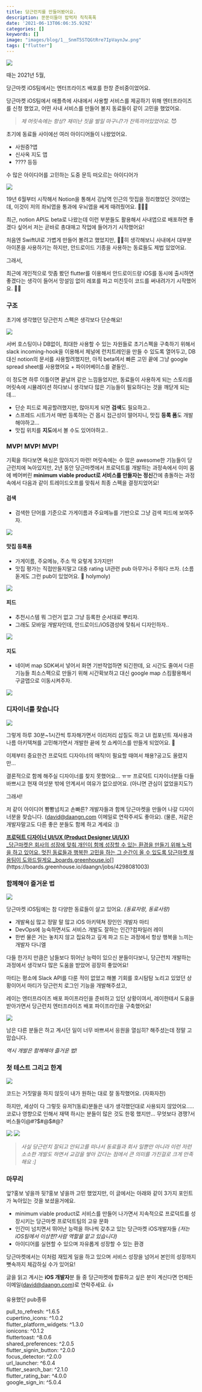 ```yaml
---
title: 당근런치를 만들어봤어요.
description: 뚠뚠이들아 밥먹자 칙칙폭폭
date: '2021-06-13T06:06:35.929Z'
categories: []
keywords: []
image: "images/blog/1__SnmT5STQGtRre7IpVaynJw.png"
tags: ["flutter"]
---
```


![](/images/blog/1__SnmT5STQGtRre7IpVaynJw.png)

때는 2021년 5월,

당근마켓 iOS팀에서는 엔터프라이즈 배포를 한창 준비중이었어요.

당근마켓 iOS팀에서 애플측에 사내에서 사용할 서비스를 제공하기 위해 엔터프라이즈를 신청 했었고, 어떤 사내 서비스를 만들어 볼지 동료들이 같이 고민을 했었어요.

> _제 머릿속에는 항상? 재미난 짓을 벌일 마구니?가 잔뜩끼어있었어요._ 😈

초기에 동료들 사이에선 여러 아이디어들이 나왔었어요.

*   사원증?앱
*   신사옥 지도 앱
*   ???? 등등

수 많은 아이디어를 고민하는 도중 문득 떠오르는 아이디어가

![](/images/blog/1__Rm6sz__zwambKT47U85YDrw.png)

19년 6월부터 시작해서 Notion을 통해서 강남역 인근의 맛집을 정리했었던 것이였는데, 이것이 저의 좌뇌엽을 통과에 우뇌엽을 쎄게 때려줬어요. 🔨🔨🔨

최근, notion API도 beta로 나왔는데 이런 부분들도 활용해서 사내앱으로 배포하면 좋겠다 싶어서 저는 곧바로 총대매고 작업에 들어가기 시작했어요!

처음엔 SwiftUI로 가볍게 만들어 볼려고 했었지만, 🐻🐻히 생각해보니 사내에서 대부분 아이폰을 사용하기는 하지만, 안드로이드 기종을 사용하는 동료들도 제법 있었어요.

그래서,

최근에 개인적으로 맛좀 봤던 flutter를 이용해서 안드로이드랑 iOS를 동시에 출시하면 좋겠다는 생각이 들어서 망설임 없이 레포를 파고 미친듯이 코드를 써내려가기 시작했어요. 🧑‍💻

### 구조

초기에 생각했던 당근런치 스펙은 생각보다 단순해요!

![](/images/blog/1__staHHcQ1__Nv15deQqEzERw.png)

서버 호스팅이나 DB없이, 최대한 사용할 수 있는 자원들로 초기스펙을 구축하기 위해서 slack incoming-hook을 이용해서 체널에 런치트레인을 만들 수 있도록 열어두고, DB대신 notion의 문서를 사용할려했지만, 아직 beta여서 빠른 고민 끝에 그냥 google spread sheet를 사용했어요 + 파이어베이스를 곁들인..

이 정도면 하루 이틀이면 끝날꺼 같은 느낌들었지만, 동료들이 사용하게 되는 스토리를 머릿속에 시뮬레이션 하다보니 생각보다 많은 기능들이 필요하다는 것을 깨닫게 되는데…

*   단순 피드로 제공할려했지만, 많아지게 되면 **검색**도 필요하고..
*   스프레드 시트가서 매번 등록하는 건 몹시 접근성이 떨어지니, 맛집 **등록 폼**도 개발해야하고…
*   맛집 위치를 **지도**에서 볼 수도 있어야하고..

### MVP! MVP! MVP!

기획을 하다보면 욕심은 많아지기 마련! 머릿속에는 수 많은 awesome한 기능들이 당근런치에 녹아있지만, 2년 동안 당근마켓에서 프로덕트를 개발하는 과정속에서 이미 몸에 베어버린 **minimum viable product로 서비스를 만들자는 정신**간에 충돌하는 과정속에서 다음과 같이 트레이드오프를 맞춰서 최종 스펙을 결정지었어요!

#### 검색

*   검색한 단어를 기준으로 가게이름과 주요메뉴를 기반으로 그냥 검색 피드에 보여주자.

![](/images/blog/1__zc6wliA0UfVZAJEm2OufXg.png)

#### 맛집 등록폼

*   가게이름, 주요메뉴, 주소 딱 요렇게 3가지만!
*   맛집 평가는 직접만들지말고 대충 rating UI관련 pub 아무거나 주워다 쓰자. (소름돋게도 그런 pub이 있었어요. 🤪 holymoly)

![](/images/blog/1__tDaPDRVKfueXORooHdF5LQ.png)

#### 피드

*   추천시스템 뭐 그런거 없고 그냥 등록한 순서대로 뿌리자.
*   그래도 모바일 개발자인데, 안드로이드/iOS갬성에 맞춰서 디자인하자..

![](/images/blog/1__XE65hc8Je5cDzx2NpSQjVQ.png)

#### 지도

*   네이버 map SDK써서 넣어서 화면 기반작업하면 되긴한데, 요 시간도 줄여서 다른 기능들 최소스펙으로 만들기 위해 시간확보하고 대신 google map 스킴활용해서 구글맵으로 이동시켜주자.

![](/images/blog/1__gIjsLZ0IECyW9qiD9anc6g.png)

### 디자이너를 찾습니다

![](/images/blog/1__H9DX__lS4TKE9OjqQ9Wlahg.png)

그렇게 하루 30분~1시간씩 투자해가면서 이리저리 삽질도 하고 UI 컴포넌트 재사용과 나름 아키텍쳐를 고민해가면서 개발한 끝에 첫 쇼케이스를 만들게 되었어요. 🎉

이제부터 중요한건 프로덕트 디자이너의 매직!이 필요할 때여서 채용?공고도 올렸지만…

결론적으로 함께 해주실 디자이너를 찾지 못했어요... ㅠㅠ 프로덕트 디자이너분들 다들 바쁘시고 현재 여섯분 밖에 안계셔서 여유가 없으셨어요. (아니면 관심이 없었을지도?)

그래서!

저 같이 아이디어 뽱뽱넘치고 손빠른? 개발자들과 함께 당근마켓을 만들어 나갈 디자이너분을 찾습니다. (david@daangn.com 이메일로 연락주셔도 좋아요). (물론, 저같은 개발자말고도 다른 좋은 분들도 함께 하고 계세요 :\])

[**프로덕트 디자이너 UI/UX (Product Designer UI/UX)**  
_당근마켓은 회사의 성장에 맞춰 개인이 함께 성장할 수 있는 환경을 만들기 위해 노력을 하고 있어요. 멋진 동료들과 행복한 고민을 하는 그 순간이 올 수 있도록 당근마켓 채용팀이 도와드릴게요._boards.greenhouse.io](https://boards.greenhouse.io/daangn/jobs/4298081003 "https://boards.greenhouse.io/daangn/jobs/4298081003")[](https://boards.greenhouse.io/daangn/jobs/4298081003)

### 함께해야 즐거운 법

![](/images/blog/0__T782gUJ6__dcnBpi8.jpg)

당근마켓 iOS팀에는 참 다양한 동료들이 살고 있어요. _(동료자랑, 동료사랑)_

*   개발욕심 많고 정말 말 많고 iOS 아키텍쳐 장인인 개발자 마티
*   DevOps에 능숙하면서도 서비스 개발도 잘하는 인간?컴파일러 레이
*   한번 물은 거는 놓치지 않고 집요하고 깊게 파고 드는 과정에서 항상 행복을 느끼는 개발자 다니엘

다들 한가지 만큼은 남들보다 뛰어난 능력이 있으신 분들이다보니, 당근런치 개발하는 과정에서 생각보다 많은 도움을 받았어 굉장히 좋았어요!

마티는 평소에 Slack API를 다룬 적이 없었고 해볼 기회를 호시탐탐 노리고 있었던 상황이어서 마티가 당근런치 로그인 기능을 개발해주셨고,

레이는 엔터프라이즈 배포 파이프라인을 준비하고 있던 상황이여서, 레이한테서 도움을 받아가면서 당근런치 엔터프라이즈 배포 파이프라인을 구축했어요!

![](/images/blog/1__eQYQnED4kEtZ1byp0K9olg.png)

남은 다른 분들은 하고 계시던 일이 너무 바쁘셔서 응원을 열심히? 해주셨는데 정말 고맙습니다.

_역시 개발은 함께해야 즐거운 법!_

### 첫 테스트 그리고 한계

![](/images/blog/1__MYpHu0a5lyO5Klqbz__Pr0g.png)

코드는 거짓말을 하지 않듯이 내가 원하는 대로 잘 동작했어요. (자화자찬)

하지만, 세상이 다 그렇듯 유저?(동료)분들은 내가 생각했던대로 사용되지 않았어요….. 코로나 영향으로 인해서 재택 하시는 분들이 많은 것도 한몫 했지만… 무엇보다 경쟁?서버스들이@#?$#@$#@?

![](/images/blog/1__BECe8xrUP7ehZrG__PM3hAw.png)
![](/images/blog/1__jgBbA__pg7IMNzUPeLVATTQ.png)

> _사실 당근런치 잘되고 안되고를 떠나서 동료들과 회사 일뿐만 아니라 이런 저런 소소한 개발도 하면서 교감을 쌓아 갔다는 점에서 큰 의미를 가진걸로 크게 만족해요 :\]_

### 마무리

앞?홍보 넣을까 뒷?홍보 넣을까 고민 했었지만, 이 글에서는 아래와 같이 3가지 포인트가 녹아있는 것을 보셨을거에요.

*   minimum viable product로 서비스를 만들어 나가면서 지속적으로 프로덕트를 성장시키는 당근마켓 프로덕트팀의 고유 문화
*   인간미 넘치면서 뛰어난 능력을 하나씩 갖추고 있는 당근마켓 iOS개발자들 _(저는 iOS팀에서 이상한?사람 역할을 맡고 있습니다)_
*   아이디어를 실현할 수 있으며 자유롭게 성장할 수 있는 환경

당근마켓에서는 이처럼 재밌게 일을 하고 있으며 서비스 성장을 넘어서 본인의 성장까지 뼛속까지 체감하실 수가 있어요!

글을 읽고 계시는 **iOS 개발자**분 들 중 당근마켓에 합류하고 싶은 분이 계신다면 언제든 이메일(david@daangn.com)로 연락주세요. 👍

유용했던 pub종류

pull\_to\_refresh: ^1.6.5   
cupertino\_icons: ^1.0.2    
flutter\_platform\_widgets: ^1.3.0   
ionicons: ^0.1.2  
fluttertoast: ^8.0.6   
shared\_preferences: ^2.0.5    
flutter\_signin\_button: ^2.0.0    
focus\_detector: ^2.0.0    
url\_launcher: ^6.0.4    
flutter\_search\_bar: ^2.1.0    
flutter\_rating\_bar: ^4.0.0    
google\_sign\_in: ^5.0.4
